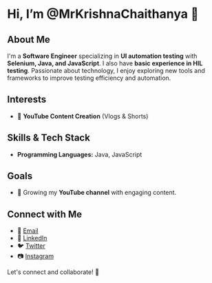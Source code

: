 # Hi, I’m @MrKrishnaChaithanya 👋

## About Me
I'm a **Software Engineer** specializing in **UI automation testing** with **Selenium, Java, and JavaScript**. I also have **basic experience in HIL testing**. Passionate about technology, I enjoy exploring new tools and frameworks to improve testing efficiency and automation.

## Interests
- 🎥 **YouTube Content Creation** (Vlogs & Shorts)

## Skills & Tech Stack
- **Programming Languages:** Java, JavaScript

## Goals
- 🎥 Growing my **YouTube channel** with engaging content.

## Connect with Me
- 📧 [Email](mailto:your-email@example.com)
- 💼 [LinkedIn](https://www.linkedin.com/in/your-profile)
- 🐦 [Twitter](https://twitter.com/your-profile)
- 📷 [Instagram](https://www.instagram.com/your-profile)

Let's connect and collaborate! 🚀

<!---
MrKrishnaChaithanya/MrKrishnaChaithanya is a ✨ special ✨ repository because its `README.md` (this file) appears on your GitHub profile.
You can click the Preview link to take a look at your changes.
--->
